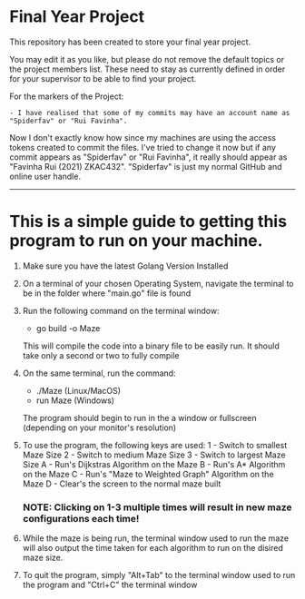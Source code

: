 # Final Year Project

This repository has been created to store your final year project.

You may edit it as you like, but please do not remove the default topics or the project members list. These need to stay as currently defined in order for your supervisor to be able to find your project.

For the markers of the Project:

    - I have realised that some of my commits may have an account name as "Spiderfav" or "Rui Favinha". 
    
Now I don't exactly know how since my machines are using the access tokens created to commit the files. I've tried to change it now but if any commit appears as "Spiderfav" or "Rui Favinha", it really should appear as "Favinha Rui (2021) ZKAC432". "Spiderfav" is just my normal GitHub and online user handle.

-------------------

# This is a simple guide to getting this program to run on your machine.

1. Make sure you have the latest Golang Version Installed

2. On a terminal of your chosen Operating System, navigate the terminal to be in the folder where "main.go" file is found

3. Run the following command on the terminal window:
    - go build -o Maze

    This will compile the code into a binary file to be easily run.
    It should take only a second or two to fully compile

4. On the same terminal, run the command:
    - ./Maze (Linux/MacOS)
    - run Maze (Windows)

    The program should begin to run in the a window or fullscreen (depending on your monitor's resolution)

5. To use the program, the following keys are used:
    1 - Switch to smallest Maze Size
    2 - Switch to medium Maze Size
    3 - Switch to largest Maze Size
    A - Run's Dijkstras Algorithm on the Maze
    B - Run's A* Algorithm on the Maze
    C - Run's "Maze to Weighted Graph" Algorithm on the Maze
    D - Clear's the screen to the normal maze built

    ### NOTE: Clicking on 1-3 multiple times will result in new maze configurations each time!

6. While the maze is being run, the terminal window used to run the maze will also output the time taken for each algorithm to run on the disired maze size.

7. To quit the program, simply "Alt+Tab" to the terminal window used to run the program and "Ctrl+C" the terminal window

